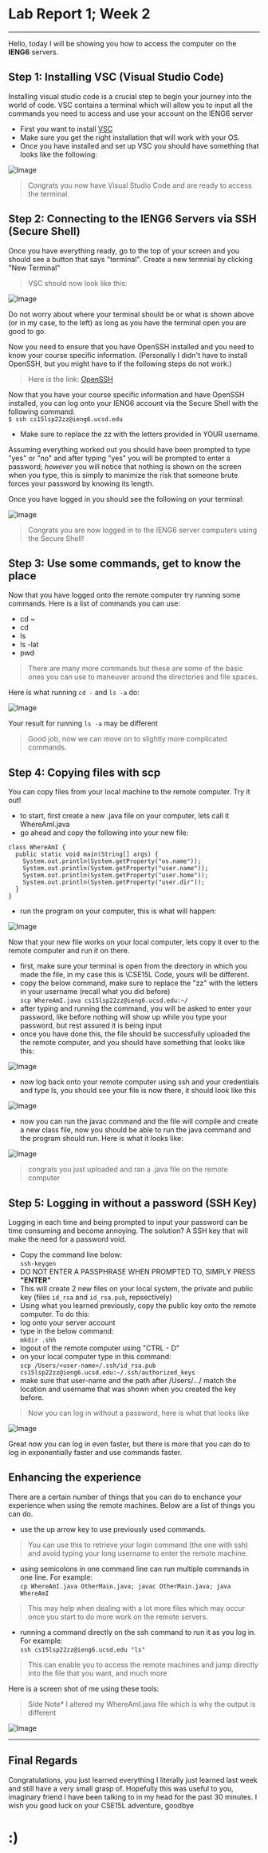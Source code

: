 # **Lab Report 1; Week 2**
---
Hello, today I will be showing you how to access the computer on the **IENG6** servers.


## Step 1: Installing **VSC** (Visual Studio Code)

Installing visual studio code is a crucial step to begin your journey into the world of code. VSC contains a terminal which will allow you to input all the commands you need to access and use your account on the IENG6 server

* First you want to install [VSC](https://code.visualstudio.com/Download)
* Make sure you get the right installation that will work with your OS.
* Once you have installed and set up VSC you should have something that looks like the following:

![Image](newVSC.png)

> Congrats you now have Visual Studio Code and are ready to access the terminal.

## Step 2: Connecting to the IENG6 Servers via SSH (Secure Shell)
Once you have everything ready, go to the top of your screen and you should see a button that says "terminal". Create a new termnial by clicking "New Terminal"
> VSC should now look like this:

![Image](newTerminal.png)

Do not worry about where your terminal should be or what is shown above (or in my case, to the left) as long as you have the terminal open you are good to go. 

Now you need to ensure that you have OpenSSH installed and you need to know your course specific information. (Personally I didn't have to install OpenSSH, but you might have to if the following steps do not work.)

> Here is the link: [OpenSSH](https://docs.microsoft.com/en-us/windows-server/administration/openssh/openssh_install_firstuse)

Now that you have your course specific information and have OpenSSH installed, you can log onto your IENG6 account via the Secure Shell with the following command:\
`$ ssh cs15lsp22zz@ieng6.ucsd.edu`
* Make sure to replace the zz with the letters provided in YOUR username.

Assuming everything worked out you should have been prompted to type "yes" or "no" and after typing "yes" you will be prompted to enter a password; *however* you will notice that nothing is shown on the screen when you type, this is simply to manimize the risk that someone brute forces your password by knowing its length.

Once you have logged in you should see the following on your terminal:

![Image](SSH.png)

> Congrats you are now logged in to the IENG6 server computers using the Secure Shell!

## Step 3: Use some commands, get to know the place
Now that you have logged onto the remote computer try running some commands.
Here is a list of commands you can use:
* cd ~
* cd
* ls 
* ls -lat
* pwd 
> There are many more commands but these are some of the basic ones you can use to maneuver around the directories and file spaces.

Here is what running `cd -` and `ls -a` do:

![Image](cd-.png)

Your result for running `ls -a` may be different

> Good job, now we can move on to slightly more complicated commands.

## Step 4: Copying files with scp
You can copy files from your local machine to the remote computer. 
Try it out!
* to start, first create a new .java file on your computer, lets call it WhereAmI.java
* go ahead and copy the following into your new file:
```
class WhereAmI {
  public static void main(String[] args) {
    System.out.println(System.getProperty("os.name"));
    System.out.println(System.getProperty("user.name"));
    System.out.println(System.getProperty("user.home"));
    System.out.println(System.getProperty("user.dir"));
  }
}
```
* run the program on your computer, this is what will happen:

![Image](newSS.png)

Now that your new file works on your local computer, lets copy it over to the remote computer and run it on there.
* first, make sure your terminal is open from the directory in which you made the file, in my case this is \CSE15L Code, yours will be different.
* copy the below command, make sure to replace the "zz" with the letters in your username (recall what you did before)\
`scp WhereAmI.java cs15lsp22zz@ieng6.ucsd.edu:~/`
* after typing and running the command, you will be asked to enter your password, like before nothing will show up while you type your password, but rest assured it is being input
* once you have done this, the file should be successfully uploaded the the remote computer, and you should have something that looks like this:

![Image](scp1.png)

* now log back onto your remote computer using ssh and your credentials and type ls, you should see your file is now there, it should look like this

![Image](scp3.png)

* now you can run the javac command and the file will compile and create a new class file, now you should be able to run the java command and the program should run. Here is what it looks like:

![Image](scp4.png)

> congrats you just uploaded and ran a .java file on the remote computer

## Step 5: Logging in without a password (SSH Key)
Logging in each time and being prompted to input your password can be time consuming and become annoying. The solution? A SSH key that will make the need for a password void.

* Copy the command line below:\
`ssh-keygen`
* DO NOT ENTER A PASSPHRASE WHEN PROMPTED TO, SIMPLY PRESS **"ENTER"**
* This will create 2 new files on your local system, the private and public key (files `id_rsa` and `id_rsa.pub`, repsectively)
* Using what you learned previously, copy the public key onto the remote computer. 
To do this:
* log onto your server account
* type in the below command:\
`mkdir .shh`
* logout of the remote computer using "CTRL - D"
* on your local computer type in this command:\
`scp /Users/<user-name>/.ssh/id_rsa.pub cs15lsp22zz@ieng6.ucsd.edu:~/.ssh/authorized_keys`
* make sure that user-name and the path after /Users/.../ match the location and username that was shown when you created the key before.

> Now you can log in without a password, here is what that looks like

![Image](withoutPass.PNG)

Great now you can log in even faster, but there is more that you can do to log in exponentially faster and use commands faster.

## Enhancing the experience

There are a certain number of things that you can do to enchance your experience when using the remote machines. Below are a list of things you can do.

* use the up arrow key to use previously used commands.
> You can use this to retrieve your login command (the one with ssh) and avoid typing your long username to enter the remote machine.

* using semicolons in one command line can run multiple commands in one line. For example:\
`cp WhereAmI.java OtherMain.java; javac OtherMain.java; java WhereAmI`
> This may help when dealing with a lot more files which may occur once you start to do more work on the remote servers.

* running a command directly on the ssh command to run it as you log in. For example:\
`ssh cs15lsp22zz@ieng6.ucsd.edu "ls"`
> This can enable you to access the remote machines and jump directly into the file that you want, and much more

Here is a screen shot of me using these tools:
> Side Note* I altered my WhereAmI.java file which is why the output is different

![Image](faster.png)

---

## Final Regards
Congratulations, you just learned everything I literally just learned last week and still have a very small grasp of. Hopefully this was useful to you, imaginary friend I have been talking to in my head for the past 30 minutes. I wish you good luck on your CSE15L adventure, goodbye
# **:)**